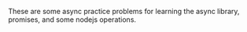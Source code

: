 These are some async practice problems for learning the async library, promises, and some nodejs operations. 
